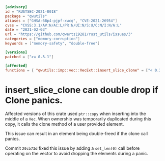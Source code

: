 ```toml
[advisory]
id = "RUSTSEC-2021-0018"
package = "qwutils"
aliases = ["GHSA-68p4-pjpf-xwcq", "CVE-2021-26954"]
cvss = "CVSS:3.1/AV:N/AC:L/PR:N/UI:N/S:U/C:N/I:N/A:L"
date = "2021-02-03"
url = "https://github.com/qwertz19281/rust_utils/issues/3"
categories = ["memory-corruption"]
keywords = ["memory-safety", "double-free"]

[versions]
patched = [">= 0.3.1"]

[affected]
functions = { "qwutils::imp::vec::VecExt::insert_slice_clone" = ["< 0.3.1"] }
```

# insert_slice_clone can double drop if Clone panics.

Affected versions of this crate used `ptr::copy` when inserting into the middle
of a `Vec`. When ownership was temporarily duplicated during this copy, it calls
the clone method of a user provided element.

This issue can result in an element being double-freed if the clone call panics.

Commit `20cb73d` fixed this issue by adding a `set_len(0)` call before
operating on the vector to avoid dropping the elements during a panic.
